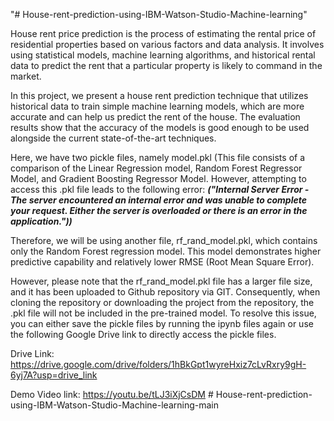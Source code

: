 "# House-rent-prediction-using-IBM-Watson-Studio-Machine-learning" 

House rent price prediction is the process of estimating the rental price of residential properties based on various factors and data analysis. It involves using statistical models, machine learning algorithms, and historical rental data to predict the rent that a particular property is likely to command in the market.

In this project, we present a house rent prediction technique that utilizes historical data to train simple machine learning models, which are more accurate and can help us predict the rent of the house. The evaluation results show that the accuracy of the models is good enough to be used alongside the current state-of-the-art techniques.

Here, we have two pickle files, namely model.pkl (This file consists of a comparison of the Linear Regression model, Random Forest Regressor Model, and Gradient Boosting Regressor Model. However, attempting to access this .pkl file leads to the following error: 
_**("Internal Server Error - The server encountered an internal error and was unable to complete your request. Either the server is overloaded or there is an error in the application."))**_

Therefore, we will be using another file, rf_rand_model.pkl, which contains only the Random Forest regression model. This model demonstrates higher predictive capability and relatively lower RMSE (Root Mean Square Error).

However, please note that the rf_rand_model.pkl file has a larger file size, and it has been uploaded to Github repository via GIT. Consequently, when cloning the repository or downloading the project from the repository, the .pkl file will not be included in the pre-trained model. To resolve this issue, you can either save the pickle files by running the ipynb files again or use the following Google Drive link to directly access the pickle files.

Drive Link: https://drive.google.com/drive/folders/1hBkGpt1wyreHxiz7cLvRxry9gH-6yj7A?usp=drive_link

Demo Video link: https://youtu.be/tLJ3iXjCsDM
#   H o u s e - r e n t - p r e d i c t i o n - u s i n g - I B M - W a t s o n - S t u d i o - M a c h i n e - l e a r n i n g - m a i n  
 